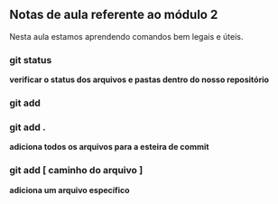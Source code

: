 ## Notas de aula referente ao módulo 2

Nesta  aula estamos aprendendo comandos bem legais e úteis.


### git status
 **verificar o status dos arquivos e pastas dentro do nosso repositório**


### git add

### git add .

**adiciona todos os arquivos para a esteira de commit**

### git add [ caminho do arquivo ]

**adiciona um arquivo específico**
